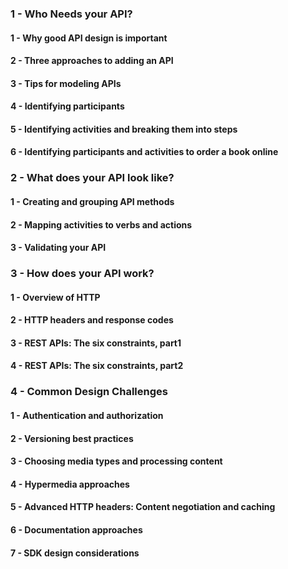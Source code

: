 ### 1 - Who Needs your API?
#### 1 - Why good API design is important
#### 2 - Three approaches to adding an API
#### 3 - Tips for modeling APIs
#### 4 - Identifying participants
#### 5 - Identifying activities and breaking them into steps
#### 6 - Identifying participants and activities to order a book online

### 2 - What does your API look like?
#### 1 - Creating and grouping API methods
#### 2 - Mapping activities to verbs and actions
#### 3 - Validating your API

### 3 - How does your API work?
#### 1 - Overview of HTTP
#### 2 - HTTP headers and response codes
#### 3 - REST APIs: The six constraints, part1
#### 4 - REST APIs: The six constraints, part2

### 4 - Common Design Challenges
#### 1 - Authentication and authorization
#### 2 - Versioning best practices
#### 3 - Choosing media types and processing content
#### 4 - Hypermedia approaches
#### 5 - Advanced HTTP headers: Content negotiation and caching
#### 6 - Documentation approaches
#### 7 - SDK design considerations